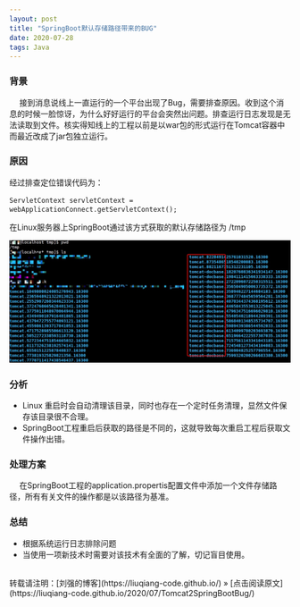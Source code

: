 ```yaml
---
layout: post
title: "SpringBoot默认存储路径带来的BUG"
date: 2020-07-28 
tags: Java  
---
```


### 背景

　 接到消息说线上一直运行的一个平台出现了Bug，需要排查原因。收到这个消息的时候一脸惊讶，为什么好好运行的平台会突然出问题。排查运行日志发现是无法读取到文件。核实得知线上的工程以前是以war包的形式运行在Tomcat容器中而最近改成了jar包独立运行。

### 原因
  
  经过排查定位错误代码为：
  ````
  ServletContext servletContext = webApplicationConnect.getServletContext();
  ````
  在Linux服务器上SpringBoot通过该方式获取的默认存储路径为 /tmp 

<img src="/images/posts/Tomcat2SpringBootBug/image1.png">

### 分析

- Linux 重启时会自动清理该目录，同时也存在一个定时任务清理，显然文件保存该目录很不合理。
- SpringBoot工程重启后获取的路径是不同的，这就导致每次重启工程后获取文件操作出错。

### 处理方案
　 在SpringBoot工程的application.propertis配置文件中添加一个文件存储路径，所有有关文件的操作都是以该路径为基准。

### 总结
- 根据系统运行日志排除问题
- 当使用一项新技术时需要对该技术有全面的了解，切记盲目使用。

<br>
转载请注明：[刘强的博客](https://liuqiang-code.github.io/) » [点击阅读原文](https://liuqiang-code.github.io/2020/07/Tomcat2SpringBootBug/)